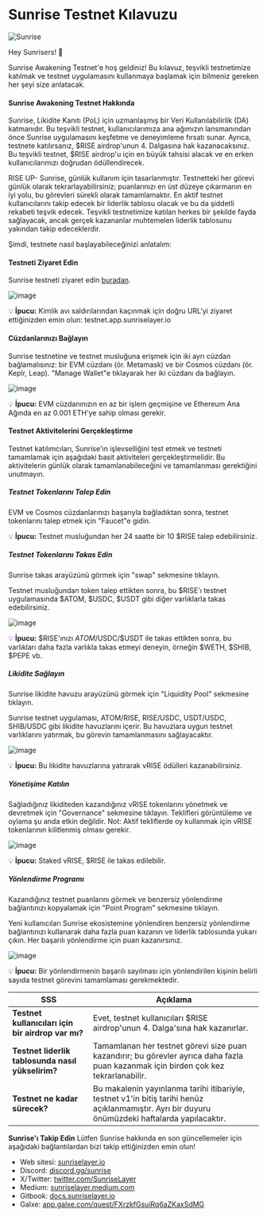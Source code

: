 # Sunrise Testnet Kılavuzu

![Sunrise](https://github.com/user-attachments/assets/483346fb-0037-4b64-89bc-61c118281479)

Hey Sunrisers! 🌅

Sunrise Awakening Testnet'e hoş geldiniz! Bu kılavuz, teşvikli testnetimize katılmak ve testnet uygulamasını kullanmaya başlamak için bilmeniz gereken her şeyi size anlatacak.

#### Sunrise Awakening Testnet Hakkında
Sunrise, Likidite Kanıtı (PoL) için uzmanlaşmış bir Veri Kullanılabilirlik (DA) katmanıdır. Bu teşvikli testnet, kullanıcılarımıza ana ağımızın lansmanından önce Sunrise uygulamasını keşfetme ve deneyimleme fırsatı sunar. Ayrıca, testnete katılırsanız, $RISE airdrop'unun 4. Dalgasına hak kazanacaksınız. Bu teşvikli testnet, $RISE airdrop'u için en büyük tahsisi alacak ve en erken kullanıcılarımızı doğrudan ödüllendirecek.

RISE UP- Sunrise, günlük kullanım için tasarlanmıştır. Testnetteki her görevi günlük olarak tekrarlayabilirsiniz; puanlarınızı en üst düzeye çıkarmanın en iyi yolu, bu görevleri sürekli olarak tamamlamaktır. En aktif testnet kullanıcılarını takip edecek bir liderlik tablosu olacak ve bu da şiddetli rekabeti teşvik edecek. Teşvikli testnetimize katılan herkes bir şekilde fayda sağlayacak, ancak gerçek kazananlar muhtemelen liderlik tablosunu yakından takip edeceklerdir.

Şimdi, testnete nasıl başlayabileceğinizi anlatalım:

#### Testneti Ziyaret Edin
Sunrise testneti ziyaret edin [buradan](https://testnet.app.sunriselayer.io).

![image](https://github.com/user-attachments/assets/7d2dc6b8-eafd-47a8-afb7-2ed8701bcb5e)

💡 **İpucu:** Kimlik avı saldırılarından kaçınmak için doğru URL'yi ziyaret ettiğinizden emin olun: testnet.app.sunriselayer.io

#### Cüzdanlarınızı Bağlayın
Sunrise testnetine ve testnet musluğuna erişmek için iki ayrı cüzdan bağlamalısınız: bir EVM cüzdanı (ör. Metamask) ve bir Cosmos cüzdanı (ör. Keplr, Leap).
"Manage Wallet"e tıklayarak her iki cüzdanı da bağlayın.

![image](https://github.com/user-attachments/assets/685de590-2451-4766-a00c-01ac67e370e8)

💡 **İpucu:** EVM cüzdanınızın en az bir işlem geçmişine ve Ethereum Ana Ağında en az 0.001 ETH'ye sahip olması gerekir.

#### Testnet Aktivitelerini Gerçekleştirme
Testnet katılımcıları, Sunrise'ın işlevselliğini test etmek ve testneti tamamlamak için aşağıdaki basit aktiviteleri gerçekleştirmelidir. Bu aktivitelerin günlük olarak tamamlanabileceğini ve tamamlanması gerektiğini unutmayın.

##### Testnet Tokenlarını Talep Edin
EVM ve Cosmos cüzdanlarınızı başarıyla bağladıktan sonra, testnet tokenlarını talep etmek için "Faucet"e gidin.

💡 **İpucu:** Testnet musluğundan her 24 saatte bir 10 $RISE talep edebilirsiniz.

##### Testnet Tokenlarını Takas Edin
Sunrise takas arayüzünü görmek için "swap" sekmesine tıklayın. 

Testnet musluğundan token talep ettikten sonra, bu $RISE'ı testnet uygulamasında $ATOM, $USDC, $USDT gibi diğer varlıklarla takas edebilirsiniz.

![image](https://github.com/user-attachments/assets/11088bb8-c8e2-4b5b-8e58-a652d0d25e7c)

💡 **İpucu:** $RISE'ınızı $ATOM/$USDC/$USDT ile takas ettikten sonra, bu varlıkları daha fazla varlıkla takas etmeyi deneyin, örneğin $WETH, $SHIB, $PEPE vb.

##### Likidite Sağlayın
Sunrise likidite havuzu arayüzünü görmek için "Liquidity Pool" sekmesine tıklayın.

Sunrise testnet uygulaması, ATOM/RISE, RISE/USDC, USDT/USDC, SHIB/USDC gibi likidite havuzlarını içerir. Bu havuzlara uygun testnet varlıklarını yatırmak, bu görevin tamamlanmasını sağlayacaktır.

![image](https://github.com/user-attachments/assets/174b8633-51e8-4cf4-aac9-04247fa07901)

💡 **İpucu:** Bu likidite havuzlarına yatırarak vRISE ödülleri kazanabilirsiniz.

##### Yönetişime Katılın
Sağladığınız likiditeden kazandığınız vRISE tokenlarını yönetmek ve devretmek için "Governance" sekmesine tıklayın. Teklifleri görüntüleme ve oylama şu anda etkin değildir.
Not: Aktif tekliflerde oy kullanmak için vRISE tokenlarının kilitlenmiş olması gerekir.

![image](https://github.com/user-attachments/assets/e41fd5c6-baab-49c9-9544-737d85c496e8)

💡 **İpucu:** Staked vRISE, $RISE ile takas edilebilir.

##### Yönlendirme Programı
Kazandığınız testnet puanlarını görmek ve benzersiz yönlendirme bağlantınızı kopyalamak için "Point Program" sekmesine tıklayın.

Yeni kullanıcıları Sunrise ekosistemine yönlendiren benzersiz yönlendirme bağlantınızı kullanarak daha fazla puan kazanın ve liderlik tablosunda yukarı çıkın. Her başarılı yönlendirme için puan kazanırsınız.

![image](https://github.com/user-attachments/assets/2c29397f-56a4-4f80-be32-6f80be34cd98)

💡 **İpucu:** Bir yönlendirmenin başarılı sayılması için yönlendirilen kişinin belirli sayıda testnet görevini tamamlaması gerekmektedir.

| **SSS** | **Açıklama** |
|---------|--------------|
| **Testnet kullanıcıları için bir airdrop var mı?** | Evet, testnet kullanıcıları $RISE airdrop'unun 4. Dalga'sına hak kazanırlar. |
| **Testnet liderlik tablosunda nasıl yükselirim?** | Tamamlanan her testnet görevi size puan kazandırır; bu görevler ayrıca daha fazla puan kazanmak için birden çok kez tekrarlanabilir. |
| **Testnet ne kadar sürecek?** | Bu makalenin yayınlanma tarihi itibariyle, testnet v1'in bitiş tarihi henüz açıklanmamıştır. Ayrı bir duyuru önümüzdeki haftalarda yapılacaktır. |

**Sunrise'ı Takip Edin** Lütfen Sunrise hakkında en son güncellemeler için aşağıdaki bağlantılardan bizi takip ettiğinizden emin olun!

- Web sitesi: [sunriselayer.io](https://sunriselayer.io/)
- Discord: [discord.gg/sunrise](https://discord.gg/sunrise)
- X/Twitter: [twitter.com/SunriseLayer](https://twitter.com/SunriseLayer)
- Medium: [sunriselayer.medium.com](https://sunriselayer.medium.com)
- Gitbook: [docs.sunriselayer.io](https://docs.sunriselayer.io/)
- Galxe: [app.galxe.com/quest/FXrzkfGsuiRq6aZKaxSdMG](https://app.galxe.com/quest/FXrzkfGsuiRq6aZKaxSdMG)
